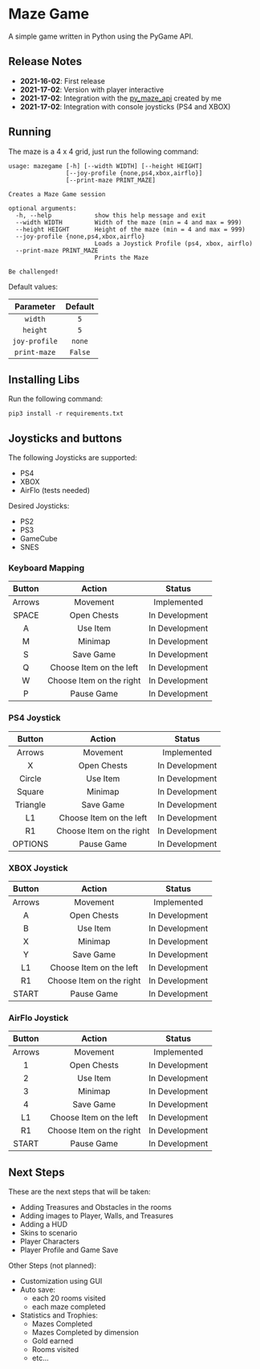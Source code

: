 # Maze Game

A simple game written in Python using the PyGame API.

## Release Notes

 * **2021-16-02**: First release
 * **2021-17-02**: Version with player interactive
 * **2021-17-02**: Integration with the [py_maze_api](https://github.com/ortolanph/py_maze_api) created by me
 * **2021-17-02**: Integration with console joysticks (PS4 and XBOX)

## Running

The maze is a 4 x 4 grid, just run the following command:

```shell
usage: mazegame [-h] [--width WIDTH] [--height HEIGHT]
                [--joy-profile {none,ps4,xbox,airflo}]
                [--print-maze PRINT_MAZE]

Creates a Maze Game session

optional arguments:
  -h, --help            show this help message and exit
  --width WIDTH         Width of the maze (min = 4 and max = 999)
  --height HEIGHT       Height of the maze (min = 4 and max = 999)
  --joy-profile {none,ps4,xbox,airflo}
                        Loads a Joystick Profile (ps4, xbox, airflo)
  --print-maze PRINT_MAZE
                        Prints the Maze

Be challenged!
```

Default values:

| Parameter | Default |
|:---------:|:-------:|
| `width` | `5` |
| `height` | `5` |
| `joy-profile` | `none` |
| `print-maze` | `False` |

## Installing Libs

Run the following command:

```shell
pip3 install -r requirements.txt
```

## Joysticks and buttons

The following Joysticks are supported:

 * PS4
 * XBOX
 * AirFlo (tests needed)

Desired Joysticks:

 * PS2
 * PS3
 * GameCube
 * SNES

### Keyboard Mapping

| Button | Action | Status |
|:------:|:------:|:------:|
| Arrows | Movement | Implemented |
| SPACE | Open Chests | In Development |
| A | Use Item | In Development |
| M | Minimap | In Development |
| S | Save Game | In Development |
| Q | Choose Item on the left | In Development |
| W | Choose Item on the right | In Development |
| P | Pause Game | In Development |

### PS4 Joystick

| Button | Action | Status |
|:------:|:------:|:------:|
| Arrows | Movement | Implemented |
| X | Open Chests | In Development |
| Circle | Use Item | In Development |
| Square | Minimap | In Development |
| Triangle | Save Game | In Development |
| L1 | Choose Item on the left | In Development |
| R1 | Choose Item on the right | In Development |
| OPTIONS | Pause Game | In Development |

### XBOX Joystick

| Button | Action | Status |
|:------:|:------:|:------:|
| Arrows | Movement | Implemented |
| A | Open Chests | In Development |
| B | Use Item | In Development |
| X | Minimap | In Development |
| Y | Save Game | In Development |
| L1 | Choose Item on the left | In Development |
| R1 | Choose Item on the right | In Development |
| START | Pause Game | In Development |

### AirFlo Joystick

| Button | Action | Status |
|:------:|:------:|:------:|
| Arrows | Movement | Implemented |
| 1 | Open Chests | In Development |
| 2 | Use Item | In Development |
| 3 | Minimap | In Development |
| 4 | Save Game | In Development |
| L1 | Choose Item on the left | In Development |
| R1 | Choose Item on the right | In Development |
| START | Pause Game | In Development |

## Next Steps

These are the next steps that will be taken:
 * Adding Treasures and Obstacles in the rooms
 * Adding images to Player, Walls, and Treasures
 * Adding a HUD
 * Skins to scenario
 * Player Characters
 * Player Profile and Game Save

Other Steps (not planned):
 * Customization using GUI
 * Auto save:
    * each 20 rooms visited
    * each maze completed
 * Statistics and Trophies:
    * Mazes Completed
    * Mazes Completed by dimension
    * Gold earned
    * Rooms visited
    * etc...
   